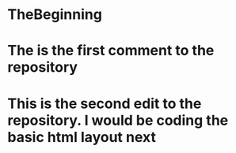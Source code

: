 # TheBeginning
# The is the first comment to the repository
# This is the second edit to the repository. I would be coding the basic html layout next
